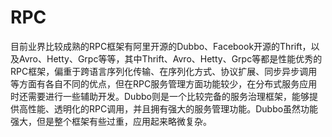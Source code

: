 # RPC


目前业界比较成熟的RPC框架有阿里开源的Dubbo、Facebook开源的Thrift，以及Avro、Hetty、Grpc等等，其中Thrift、Avro、Hetty、Grpc等都是性能优秀的RPC框架，偏重于跨语言序列化传输、在序列化方式、协议扩展、同步异步调用等方面有各自不同的优点，但在RPC服务管理方面功能较少，在分布式服务应用时还需要进行一些辅助开发。Dubbo则是一个比较完备的服务治理框架，能够提供高性能、透明化的RPC调用，并且拥有强大的服务管理功能。Dubbo虽然功能强大，但是整个框架有些过重，应用起来略微复杂。